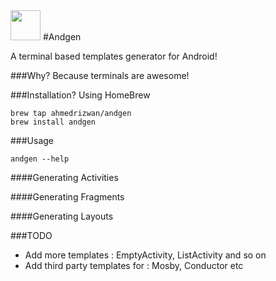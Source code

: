 <img src="https://www.iconfinder.com/icons/298878/download/png/128" width="48" /> 
#Andgen


A terminal based templates generator for Android!

###Why?
Because terminals are awesome!

###Installation?
Using HomeBrew
```
brew tap ahmedrizwan/andgen
brew install andgen
```

###Usage
```
andgen --help
```
####Generating Activities

####Generating Fragments

####Generating Layouts

###TODO
* Add more templates : EmptyActivity, ListActivity and so on
* Add third party templates for : Mosby, Conductor etc


